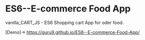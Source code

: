 # ES6--E-commerce Food App
vanilla_CART_JS - ES6 Shopping cart App for oder food.

[Demo]->  https://guru9.github.io/ES6--E-commerce-Food-App/
